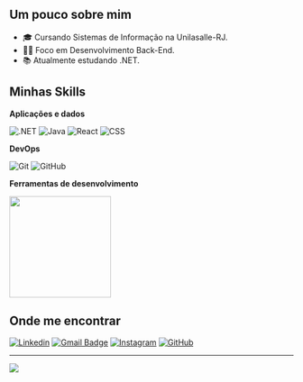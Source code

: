 ## Um pouco sobre mim

- 🎓 Cursando Sistemas de Informação na Unilasalle-RJ.
- 👩‍💻 Foco em Desenvolvimento Back-End.
- 📚 Atualmente estudando .NET.


## Minhas Skills

**Aplicações e dados**

![.NET](https://img.shields.io/badge/.NET-5C2D91?style=for-the-badge&logo=.net&logoColor=white)
![Java](https://img.shields.io/badge/Java-ED8B00?style=for-the-badge&logo=openjdk&logoColor=white)
![React](https://img.shields.io/badge/react-%2320232a.svg?style=for-the-badge&logo=react&logoColor=%2361DAFB)
![CSS](https://img.shields.io/badge/CSS3-1572B6?style=for-the-badge&logo=css3&logoColor=white)


**DevOps**

![Git](https://img.shields.io/badge/Git-E34F26?style=for-the-badge&logo=git&logoColor=white)
![GitHub](https://img.shields.io/badge/GitHub-100000?style=for-the-badge&logo=github&logoColor=white)


**Ferramentas de desenvolvimento**

<a href="https://github.com/RyakunaRK" title="Perfil do Jhonas">
  <img height="180em" src="https://github-readme-stats.vercel.app/api?username=RyakunaRK&theme=highcontrast&show_icons=true" />
</a>


## Onde me encontrar

[![Linkedin](https://img.shields.io/badge/-LinkedIn-blue?style=flat-square&logo=Linkedin&logoColor=white&link=LINK-DO-SEU-LINKEDIN)](https://www.linkedin.com/in/jhonasgomes/)
[![Gmail Badge](https://img.shields.io/badge/-My_Email-006bed?style=flat-square&logo=Gmail&logoColor=white&link=mailto:SEU-EMAIL)](mailto:jhonas.prodev@gmail.com)
[![Instagram](https://img.shields.io/badge/Instagram-E4405F?style=flat-square&logo=instagram&logoColor=white)](https://www.instagram.com/yunas_gomes/)
[![GitHub](https://img.shields.io/github/followers/RyakunaRK?label=follow&style=social)](https://github.com/RyakunaRK)

---
[![](https://visitcount.itsvg.in/api?id=RyakunaRKfvc&icon=1&color=1)](https://visitcount.itsvg.in)
